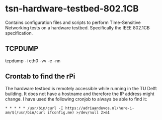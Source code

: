 # tsn-hardware-testbed-802.1CB
Contains configuration files and scripts to perform Time-Sensitive Networking tests on a hardware testbed. Specifically the IEEE 802.1CB specification.

## TCPDUMP
tcpdump -i eth0 -vv -e -nn

## Crontab to find the rPi
The hardware testbed is remotely accessible while running in the TU Delft building. It does not have a hostname and therefore the IP address might change. I have used the following cronjob to always be able to find it:

```* * * * * /usr/bin/curl -I https://adriaandevos.nl/here-i-am/$(/usr/bin/curl ifconfig.me) >/dev/null 2>&1```
